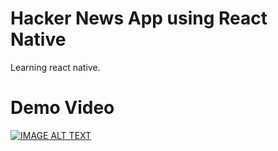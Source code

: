 # Hacker News App using React Native

Learning react native.

# Demo Video

[![IMAGE ALT TEXT](http://img.youtube.com/vi/MU4chvrRHHQ/0.jpg)](https://youtu.be/MU4chvrRHHQ "Hacker News App")